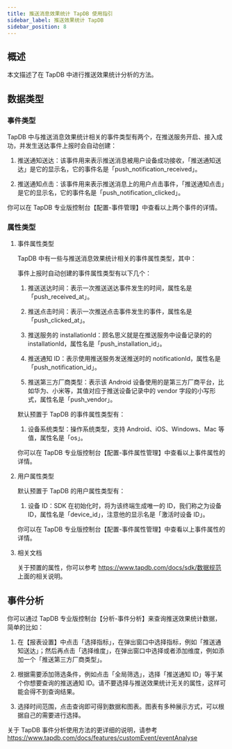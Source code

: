 ```yaml
---
title: 推送消息效果统计 TapDB 使用指引
sidebar_label: 推送效果统计 TapDB
sidebar_position: 8
---
```


## 概述

本文描述了在 TapDB 中进行推送效果统计分析的方法。

## 数据类型

### 事件类型

TapDB 中与推送消息效果统计相关的事件类型有两个，在推送服务开启、接入成功，并发生送达事件上报时会自动创建：

1.  推送通知送达：该事件用来表示推送消息被用户设备成功接收，「推送通知送达」是它的显示名，它的事件名是「push_notification_received」。

2.  推送通知点击：该事件用来表示推送消息上的用户点击事件，「推送通知点击」是它的显示名，它的事件名是「push_notification_clicked」。

你可以在 TapDB 专业版控制台【配置-事件管理】中查看以上两个事件的详情。

### 属性类型

1.  事件属性类型

    TapDB 中有一些与推送消息效果统计相关的事件属性类型，其中：

    事件上报时自动创建的事件属性类型有以下几个：

    1.  推送送达时间：表示一次推送送达事件发生的时间，属性名是「push_received_at」。

    2.  推送点击时间：表示一次推送点击事件发生的事件，属性名是「push_clicked_at」。

    3.  推送服务的 installationId：顾名思义就是在推送服务中设备记录的的 installationId，属性名是「push_installation_id」。

    4.  推送通知 ID：表示使用推送服务发送推送时的 notificationId，属性名是「push_notification_id」。

    5.  推送第三方厂商类型：表示该 Android 设备使用的是第三方厂商平台，比如华为、小米等，其值对应于推送设备记录中的 vendor 字段的小写形式，属性名是「push_vendor」。

    默认预置于 TapDB 的事件属性类型有：

    1.  设备系统类型：操作系统类型，支持 Android、iOS、Windows、Mac 等值，属性名是「os」。

    你可以在 TapDB 专业版控制台【配置-事件属性管理】中查看以上事件属性的详情。

2.  用户属性类型

    默认预置于 TapDB 的用户属性类型有：

    1.  设备 ID：SDK 在初始化时，将为该终端生成唯一的 ID，我们称之为设备 ID，属性名是「device_id」，注意他的显示名是「激活时设备 ID」。

    你可以在 TapDB 专业版控制台【配置-事件属性管理】中查看以上事件属性的详情。

3.  相关文档

    关于预置的属性，你可以参考 <https://www.tapdb.com/docs/sdk/数据规范> 上面的相关说明。

## 事件分析

你可以通过 TapDB 专业版控制台【分析-事件分析】来查询推送效果统计数据，简单的比如：

1.  在【报表设置】中点击「选择指标」，在弹出窗口中选择指标，例如「推送通知送达」；然后再点击「选择维度」，在弹出窗口中选择或者添加维度，例如添加一个「推送第三方厂商类型」。

2.  根据需要添加筛选条件，例如点击「全局筛选」，选择「推送通知 ID」等于某个你想要查询的推送通知 ID。请不要选择与推送效果统计无关的属性，这样可能会得不到查询结果。

3.  选择时间范围，点击查询即可得到数据和图表。图表有多种展示方式，可以根据自己的需要进行选择。

关于 TapDB 事件分析使用方法的更详细的说明，请参考 <https://www.tapdb.com/docs/features/customEvent/eventAnalyse>
